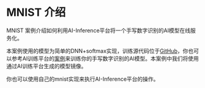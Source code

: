 



# MNIST 介绍
MNIST 案例介绍如何利用AI-Inference平台将一个手写数字识别的AI模型在线服务化。

本案例使用的模型为简单的DNN+softmax实现，训练源代码位于[GitHub](https://github.com/ucloud/uai-sdk/tree/master/examples/tensorflow/train/mnist_summary_1.1)，你也可以参考AI训练平台的[案例](ai/uai-train/set-up/tf-mnist)来训练你的手写数字识别的AI模型。本案例中我们将使用通过AI训练平台生成的模型镜像。

你也可以使用自己的mnist实现来执行AI-Inference平台的操作。

